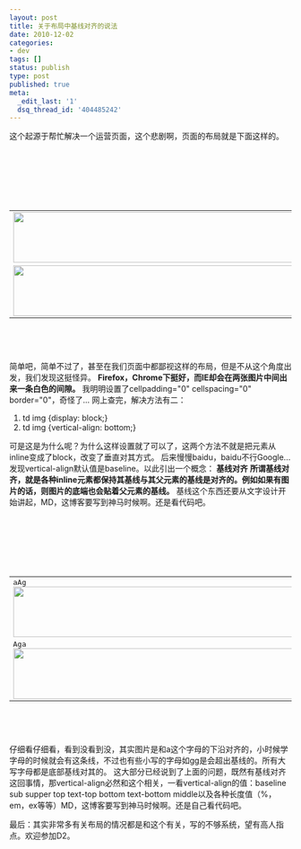 ```yaml
---
layout: post
title: 关于布局中基线对齐的说法
date: 2010-12-02
categories:
- dev
tags: []
status: publish
type: post
published: true
meta:
  _edit_last: '1'
  dsq_thread_id: '404485242'
---
```

这个起源于帮忙解决一个运营页面，这个悲剧啊，页面的布局就是下面这样的。
<pre lang="html4strict">
<html>
<head>
<title>yeahxj</title>
</head>
<body>
  <table cellpadding="0" cellspacing="0" border="0">
    <tr>
      <td>
        <img width="728" height="90" src="http://www.d2forum.org/d2/5/assets/img/d2_728x90.jpg" />
      </td>
     </tr>
    <tr>
      <td>
        <img width="728" height="90" src="http://www.d2forum.org/d2/5/assets/img/d2_728x90.jpg" />
      </td>
     </tr>
  </table>
</body>
</html>
</pre>
简单吧，简单不过了，甚至在我们页面中都鄙视这样的布局，但是不从这个角度出发，我们发现这挺怪异。
<strong>Firefox，Chrome下挺好，而IE却会在两张图片中间出来一条白色的间隙。</strong>
我明明设置了cellpadding="0" cellspacing="0" border="0"，奇怪了...
网上查完，解决方法有二：
1. td img {display: block;}
2. td img {vertical-align: bottom;}

可是这是为什么呢？为什么这样设置就了可以了，这两个方法不就是把元素从inline变成了block，改变了垂直对其方式。
后来慢慢baidu，baidu不行Google...发现vertical-align默认值是baseline。以此引出一个概念：
<strong>基线对齐</strong>
<strong>所谓基线对齐，就是各种inline元素都保持其基线与其父元素的基线是对齐的。例如如果有图片的话，则图片的底端也会贴着父元素的基线。</strong>
基线这个东西还要从文字设计开始讲起，MD，这博客要写到神马时候啊。还是看代码吧。
<pre lang="html4strict">
<html>
<head>
<title>yeahxj</title>
</head>
<body>
  <table cellpadding="0" cellspacing="0" border="0">
    <tr>
      <td>
        aAg<img width="728" height="90" src="http://www.d2forum.org/d2/5/assets/img/d2_728x90.jpg" />
      </td>
     </tr>
    <tr>
      <td>
        Aga<img width="728" height="90" src="http://www.d2forum.org/d2/5/assets/img/d2_728x90.jpg" />
      </td>
     </tr>
  </table>
</body>
</html>
</pre>
仔细看仔细看，看到没看到没，其实图片是和a这个字母的下沿对齐的，小时候学字母的时候就会有这条线，不过也有些小写的字母如gg是会超出基线的。所有大写字母都是底部基线对其的。
这大部分已经说到了上面的问题，既然有基线对齐这回事情，那vertical-align必然和这个相关，一看vertical-align的值：baseline sub supper top text-top bottom text-bottom middle以及各种长度值（%，em，ex等等）MD，这博客要写到神马时候啊。还是自己看代码吧。

最后：其实非常多有关布局的情况都是和这个有关，写的不够系统，望有高人指点。欢迎参加D2。
